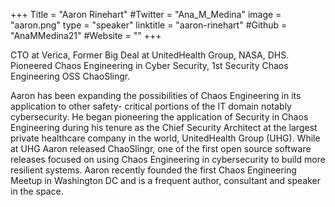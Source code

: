 +++
Title = "Aaron Rinehart"
#Twitter = "Ana_M_Medina"
image = "aaron.png"
type = "speaker"
linktitle = "aaron-rinehart"
#Github = "AnaMMedina21"
#Website = ""
+++

CTO at Verica, Former Big Deal at UnitedHealth Group, NASA, DHS. Pioneered Chaos Engineering in Cyber Security, 1st Security Chaos Engineering OSS ChaoSlingr.

Aaron has been expanding the possibilities of Chaos Engineering in its application to other safety- critical portions of the IT domain notably cybersecurity. He began pioneering the application of Security in Chaos Engineering during his tenure as the Chief Security Architect at the largest private healthcare company in the world, UnitedHealth Group (UHG). While at UHG Aaron released ChaoSlingr, one of the first open source software releases focused on using Chaos Engineering in cybersecurity to build more resilient systems. Aaron recently founded the first Chaos Engineering Meetup in Washington DC and is a frequent author, consultant and speaker in the space.



